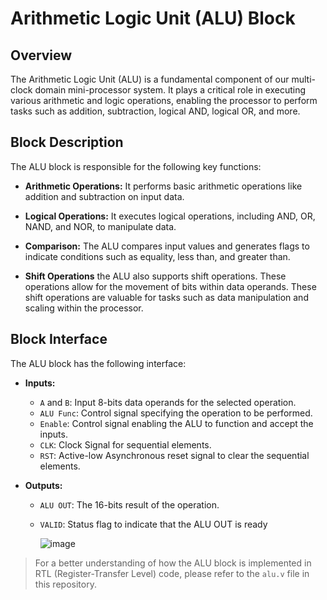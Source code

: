 # Arithmetic Logic Unit (ALU) Block

## Overview
The Arithmetic Logic Unit (ALU) is a fundamental component of our multi-clock domain mini-processor system. It plays a critical role in executing various arithmetic and logic operations, enabling the processor to perform tasks such as addition, subtraction, logical AND, logical OR, and more.

## Block Description
The ALU block is responsible for the following key functions:

- **Arithmetic Operations:** It performs basic arithmetic operations like addition and subtraction on input data.

- **Logical Operations:** It executes logical operations, including AND, OR, NAND, and NOR, to manipulate data.

- **Comparison:** The ALU compares input values and generates flags to indicate conditions such as equality, less than, and greater than.

- **Shift Operations** the ALU also supports shift operations. These operations allow for the movement of bits within data operands. These shift operations are valuable for tasks such as data manipulation and scaling within the processor.

## Block Interface
The ALU block has the following interface:

- **Inputs:**
  - `A` and `B`: Input 8-bits data operands for the selected operation.
  - `ALU Func`: Control signal specifying the operation to be performed.
  - `Enable`: Control signal enabling the ALU to function and accept the inputs.
  - `CLK`: Clock Signal for sequential elements.
  - `RST`: Active-low Asynchronous reset signal to clear the sequential elements.

- **Outputs:**
  - `ALU OUT`: The 16-bits result of the operation.
  - `VALID`: Status flag to indicate that the ALU OUT is ready
 
    ![image](https://github.com/AhmedAmrAbdellatif1/Multi-Clock-Domain-System/assets/140100601/a6ffe5d3-5075-43a7-8131-ca9e2a48fc57)

> For a better understanding of how the ALU block is implemented in RTL (Register-Transfer Level) code, please refer to the `alu.v` file in this repository.


